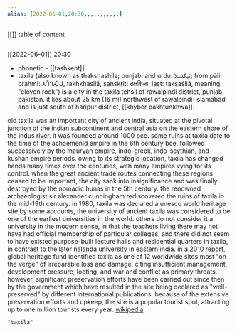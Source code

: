 ```yaml
---
alias: [2022-06-01,20:30,,,,,,,,,,,]
---
```

[[]]
table of content
```toc
```

[[2022-06-01]] 20:30
- phonetic - [[tashkent]]
- taxila (also known as thakshashila; punjabi and urdu: ٹيکسلا; from pāli brahmi: 𑀢𑀔𑁆𑀔𑀲𑀺𑀮𑀸, takhkhasilā, sanskrit: तक्षशिला, iast: takṣaśilā, meaning "cloven rock") is a city in the taxila tehsil of rawalpindi district, punjab, pakistan. it lies about 25 km (16 mi) northwest of rawalpindi-islamabad and is just south of haripur district, [[khyber pakhtunkhwa]].

old taxila was an important city of ancient india, situated at the pivotal junction of the indian subcontinent and central asia on the eastern shore of the indus river. it was founded around 1000 bce. some ruins at taxila date to the time of the achaemenid empire in the 6th century bce, followed successively by the mauryan empire, indo-greek, indo-scythian, and kushan empire periods. owing to its strategic location, taxila has changed hands many times over the centuries, with many empires vying for its control. when the great ancient trade routes connecting these regions ceased to be important, the city sank into insignificance and was finally destroyed by the nomadic hunas in the 5th century. the renowned archaeologist sir alexander cunningham rediscovered the ruins of taxila in the mid-19th century. in 1980, taxila was declared a unesco world heritage site.by some accounts, the university of ancient taxila was considered to be one of the earliest universities in the world. others do not consider it a university in the modern sense, in that the teachers living there may not have had official membership of particular colleges, and there did not seem to have existed purpose-built lecture halls and residential quarters in taxila, in contrast to the later nalanda university in eastern india. in a 2010 report, global heritage fund identified taxila as one of 12 worldwide sites most "on the verge" of irreparable loss and damage, citing insufficient management, development pressure, looting, and war and conflict as primary threats. however, significant preservation efforts have been carried out since then by the government which have resulted in the site being declared as "well-preserved" by different international publications. because of the extensive preservation efforts and upkeep, the site is a popular tourist spot, attracting up to one million tourists every year.
[wikipedia](https://en.wikipedia.org/wiki/taxila)
```query
"taxila"
```